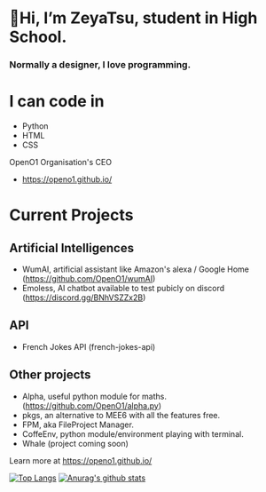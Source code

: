 # 👋Hi, I’m ZeyaTsu, student in High School.
### Normally a designer, I love programming.

# I can code in
* Python
* HTML
* CSS


OpenO1 Organisation's CEO
* https://openo1.github.io/

# Current Projects

## Artificial Intelligences
- WumAI, artificial assistant like Amazon's alexa / Google Home (https://github.com/OpenO1/wumAI)
- Emoless, AI chatbot available to test pubicly on discord (https://discord.gg/BNhVSZZx2B) 

## API
- French Jokes API (french-jokes-api)

## Other projects
- Alpha, useful python module for maths. (https://github.com/OpenO1/alpha.py)
- pkgs, an alternative to MEE6 with all the features free.
- FPM, aka FileProject Manager.
- CoffeEnv, python module/environment playing with terminal.
- Whale (project coming soon)



Learn more at https://openo1.github.io/

[![Top Langs](https://github-readme-stats.vercel.app/api/top-langs/?username=ZeyaTsu&layout=compact)](#Statistics)
[![Anurag's github stats](https://github-readme-stats.vercel.app/api?username=ZeyaTsu&show_icons=true&include_all_commits=true&icon_color=805AD5&text_color=718096&bg_color=ffffff&count_private=true)](#Statistics)
